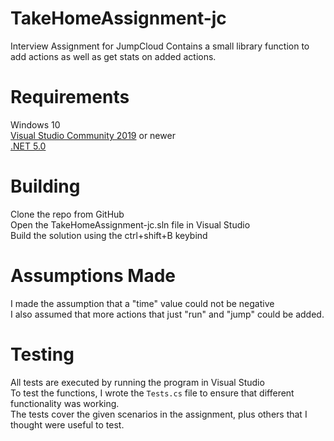 # TakeHomeAssignment-jc
Interview Assignment for JumpCloud
Contains a small library function to add actions as well as get stats on added actions.

# Requirements
Windows 10  
[Visual Studio Community 2019](https://visualstudio.microsoft.com/downloads/) or newer  
[.NET 5.0](https://dotnet.microsoft.com/download)

# Building
Clone the repo from GitHub  
Open the TakeHomeAssignment-jc.sln file in Visual Studio  
Build the solution using the ctrl+shift+B keybind

# Assumptions Made
I made the assumption that a "time" value could not be negative  
I also assumed that more actions that just "run" and "jump" could be added.

# Testing
All tests are executed by running the program in Visual Studio  
To test the functions, I wrote the `Tests.cs` file to ensure that different functionality was working.  
The tests cover the given scenarios in the assignment, plus others that I thought were useful to test.
